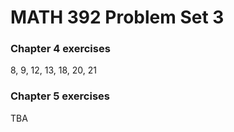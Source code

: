 MATH 392 Problem Set 3
================

### Chapter 4 exercises

8, 9, 12, 13, 18, 20, 21

### Chapter 5 exercises

TBA
